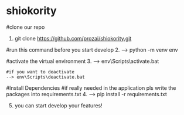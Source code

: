 # shiokority

#clone our repo
1. git clone https://github.com/prozai/shiokority.git

#run this command before you start develop 
2. --> python -m venv env

#activate the virtual environment
3. --> env\Scripts\activate.bat

	#if you want to deactivate 
   	--> env\Scripts\deactivate.bat

#Install Dependencies
#if really needed in the application pls write the packages into requirements.txt 
4. --> pip install -r requirements.txt

5. you can start develop your features!
